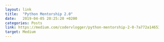 ```yaml
---
layout: link
title:  "Python Mentorship 2.0"
date:   2019-04-05 20:25:20 +0200
categories: Posts
link: https://medium.com/codervlogger/python-mentorship-2-0-7a772a14653f
target: Medium
---
```

